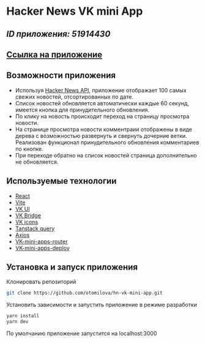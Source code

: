 # Hacker News VK mini App

## _ID приложения: 51914430_

## [Cсылка на приложение](https://vk.com/app51914430)


## Возможности приложения

- Используя [Hacker News API](https://github.com/HackerNews/API), приложение отображает 100 самых свежих новостей, отсортированных по дате.
- Список новостей обновляется автоматически каждые 60 секунд, имеется кнопка для принудительного обновления.
- По клику на новость происходит переход на страницу просмотра новости.
- На странице просмотра новости комментраии отображены в виде дерева с возможностью развернуть и свернуть дочерние ветки. Реализован функционал принудительного обновления комментариев по кнопке.
- При переходе обратно на список новостей страница дополнительно не обновляется.


## Используемые технологии


- [React](http://react.dev)
- [Vite](https://vitejs.dev/)
- [VK UI](https://vkcom.github.io/VKUI)
- [VK Bridge](https://www.npmjs.com/package/@vkontakte/vk-bridge-react)
- [VK icons](https://vkcom.github.io/icons/)
- [Tanstack query](https://tanstack.com/query/latest)
- [Axios](https://axios-http.com/ru/docs/intro)
- [VK-mini-apps-router](https://github.com/VKCOM/vk-mini-apps-router)
- [VK-mini-apps-deploy](https://dev.vk.com/ru/mini-apps/development/hosting/overview)


## Установка и запуск приложения

Клонировать репозиторий

```sh
git clone https://github.com/otomilova/hn-vk-mini-app.git
```

Установить зависимости и запустить приложение в режиме разработки

```sh
yarn install
yarn dev
```
По умолчанию приложение запустится на localhost:3000
